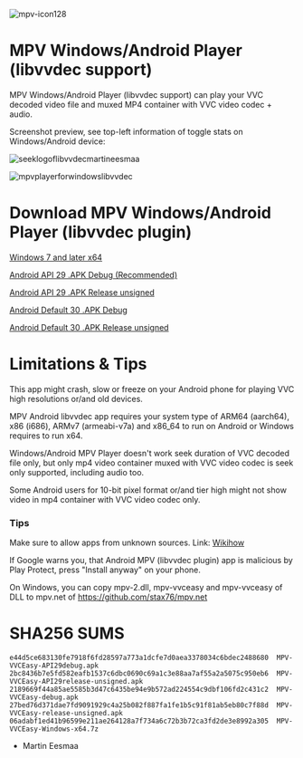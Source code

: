 ![mpv-icon128](https://user-images.githubusercontent.com/88035011/169686347-e7f06fa5-01ea-4b13-9ec6-c87570873db7.png)

# MPV Windows/Android Player (libvvdec support)

MPV Windows/Android Player (libvvdec support) can play your VVC decoded video file and muxed MP4 container with VVC video codec + audio.

Screenshot preview, see top-left information of toggle stats on Windows/Android device:

![seeklogoflibvvdecmartineesmaa](https://user-images.githubusercontent.com/88035011/175221755-7dfbb1a8-6c27-4e34-bff0-a212ca347fa5.jpg)

![mpvplayerforwindowslibvvdec](https://user-images.githubusercontent.com/88035011/176990209-4c6bcc0d-ef14-4e4c-8738-edfbb9a6e1c1.png)


# Download MPV Windows/Android Player (libvvdec plugin)

[Windows 7 and later x64](https://mega.nz/file/exUDjD6S#0rSrMDIZdJcsb51QBNoJkobvWG_ZBXQWyaV714Y3yKU)

[Android API 29 .APK Debug (Recommended)](https://mega.nz/file/Txk2zYqL#kzmdpuXITsxxJItgRkukW2CjUkDqqy9qT3zWWtTBRD4)

[Android API 29 .APK Release unsigned](https://mega.nz/file/K01RBKLb#k28EB0nKbPvi1HO8lZWFSs6h6d_vfoeigWtpI5toe84)

[Android Default 30 .APK Debug](https://mega.nz/file/y192xBCK#oCW2ieIOXQNiWnYNTq2nNDdQU7y743FrQ0e8ajtPelQ)

[Android Default 30 .APK Release unsigned](https://mega.nz/file/jg8iQZaS#2rjGnG91SJPmlW2g_dsDGU927G7Qc4hldPl0KSL6lgk)

# Limitations & Tips

This app might crash, slow or freeze on your Android phone for playing VVC high resolutions or/and old devices.

MPV Android libvvdec app requires your system type of ARM64 (aarch64), x86 (i686), ARMv7 (armeabi-v7a) and x86_64 to run on Android or Windows requires to run x64.

Windows/Android MPV Player doesn't work seek duration of VVC decoded file only, but only mp4 video container muxed with VVC video codec is seek only supported, including audio too.

Some Android users for 10-bit pixel format or/and tier high might not show video in mp4 container with VVC video codec only.

### Tips

Make sure to allow apps from unknown sources. Link: [Wikihow](https://www.wikihow.com/Allow-Apps-from-Unknown-Sources-on-Android)

If Google warns you, that Android MPV (libvvdec plugin) app is malicious by Play Protect, press "Install anyway" on your phone.

On Windows, you can copy mpv-2.dll, mpv-vvceasy and mpv-vvceasy of DLL to mpv.net of https://github.com/stax76/mpv.net

# SHA256 SUMS
```
e44d5ce683130fe7918f6fd28597a773a1dcfe7d0aea3378034c6bdec2488680  MPV-VVCEasy-API29debug.apk
2bc8436b7e5fd582eafb1537c6dbc0690c69a1c3e88aa7af55a2a5075c950eb6  MPV-VVCEasy-API29release-unsigned.apk
2189669f44a85ae5585b3d47c6435be94e9b572ad224554c9dbf106fd2c431c2  MPV-VVCEasy-debug.apk
27bed76d371dae7fd9091929c4a25b082f887fa1fe1b5c91f81ab5eb80c7f88d  MPV-VVCEasy-release-unsigned.apk
06adabf1ed41b96599e211ae264128a7f734a6c72b3b72ca3fd2de3e8992a305  MPV-VVCEasy-Windows-x64.7z
```

-   Martin Eesmaa
